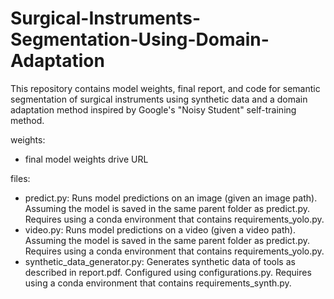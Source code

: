 # Surgical-Instruments-Segmentation-Using-Domain-Adaptation
This repository contains model weights, final report, and code for semantic segmentation of surgical instruments using synthetic data and a domain adaptation method inspired by Google's "Noisy Student" self-training method. 

weights:
  - final model weights drive URL

files: 
  - predict.py: Runs model predictions on an image (given an image path). Assuming the model is saved in the same parent folder as predict.py. Requires using a conda environment that contains requirements_yolo.py.
  - video.py: Runs model predictions on a video (given a video path). Assuming the model is saved in the same parent folder as predict.py. Requires using a conda environment that contains requirements_yolo.py.
  - synthetic_data_generator.py: Generates synthetic data of tools as described in report.pdf. Configured using configurations.py. Requires using a conda environment that contains requirements_synth.py.
